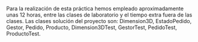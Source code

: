 Para la realización de esta práctica hemos empleado aproximadamente unas 12 horas, entre las clases de laboratorio y el tiempo extra fuera de las clases.
Las clases solución del proyecto son:
Dimension3D, EstadoPedido, Gestor, Pedido, Producto, Dimension3DTest, GestorTest, PedidoTest, ProductoTest.

